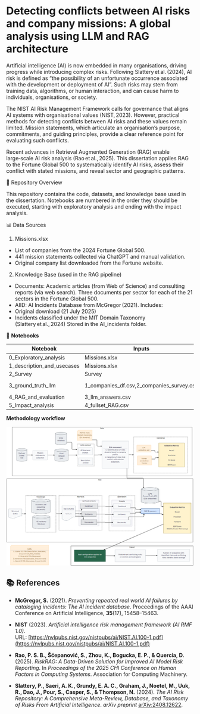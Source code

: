 # Detecting conflicts between AI risks and company missions: A global analysis using LLM and RAG architecture

Artificial intelligence (AI) is now embedded in many organisations, driving progress while introducing complex risks. Following Slattery et al. (2024), AI risk is defined as “the possibility of an unfortunate occurrence associated with the development or deployment of AI”. Such risks may stem from training data, algorithms, or human interaction, and can cause harm to individuals, organisations, or society.

The NIST AI Risk Management Framework calls for governance that aligns AI systems with organisational values (NIST, 2023). However, practical methods for detecting conflicts between AI risks and these values remain limited. Mission statements, which articulate an organisation’s purpose, commitments, and guiding principles, provide a clear reference point for evaluating such conflicts. 

Recent advances in Retrieval Augmented Generation (RAG) enable large‑scale AI risk analysis (Rao et al., 2025). This dissertation applies RAG to the Fortune Global 500 to systematically identify AI risks, assess their conflict with stated missions, and reveal sector and geographic patterns.


📂 Repository Overview

This repository contains the code, datasets, and knowledge base used in the dissertation.
Notebooks are numbered in the order they should be executed, starting with exploratory analysis and ending with the impact analysis.

📊 Data Sources
1. Missions.xlsx
- List of companies from the 2024 Fortune Global 500.
- 441 mission statements collected via ChatGPT and manual validation.
- Original company list downloaded from the Fortune website.
2. Knowledge Base (used in the RAG pipeline)
- Documents: Academic articles (from Web of Science) and consulting reports (via web search).
Three documents per sector for each of the 21 sectors in the Fortune Global 500.
- AIID: AI Incidents Database from McGregor (2021).
Includes:
- Original download (21 July 2025)
- Incidents classified under the MIT Domain Taxonomy (Slattery et al., 2024)
Stored in the AI_incidents folder.

📒 **Notebooks**

| Notebook | Inputs | Outputs |
|----------|----------|-----------|
| 0_Exploratory_analysis | Missions.xlsx | incidents_mit.csv |
| 1_description_and_usecases | Missions.xlsx | 1_companies_df.csv |
| 2_Survey | Survey | 2_companies_survey.csv |
| 3_ground_truth_llm | 1_companies_df.csv,2_companies_survey.csv | llm_survey.csv, 3_llm_answers.csv |
| 4_RAG_and_evaluation | 3_llm_answers.csv | 4_fullset_RAG.csv |
| 5_Impact_analysis | 4_fullset_RAG.csv | — |

**Methodology workflow**

![RAG pipeline diagram](Image/Methodology_workflow.png)


## 📚 References

- **McGregor, S.** (2021). *Preventing repeated real world AI failures by cataloging incidents: The AI incident database*. Proceedings of the AAAI Conference on Artificial Intelligence, **35**(17), 15458–15463.

- **NIST** (2023). *Artificial intelligence risk management framework (AI RMF 1.0)*.  
  URL: [https://nvlpubs.nist.gov/nistpubs/ai/NIST.AI.100-1.pdf](https://nvlpubs.nist.gov/nistpubs/ai/NIST.AI.100-1.pdf)

- **Rao, P. S. B., Šćepanović, S., Zhou, K., Bogucka, E. P., & Quercia, D.** (2025). *RiskRAG: A Data-Driven Solution for Improved AI Model Risk Reporting*. In *Proceedings of the 2025 CHI Conference on Human Factors in Computing Systems*. Association for Computing Machinery.

- **Slattery, P., Saeri, A. K., Grundy, E. A. C., Graham, J., Noetel, M., Uuk, R., Dao, J., Pour, S., Casper, S., & Thompson, N.** (2024). *The AI Risk Repository: A Comprehensive Meta-Review, Database, and Taxonomy of Risks From Artificial Intelligence*. *arXiv preprint* [arXiv:2408.12622](https://arxiv.org/abs/2408.12622).


